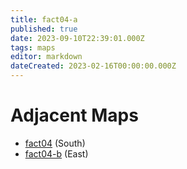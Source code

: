 ```yaml
---
title: fact04-a
published: true
date: 2023-09-10T22:39:01.000Z
tags: maps
editor: markdown
dateCreated: 2023-02-16T00:00:00.000Z
---
```



# Adjacent Maps
 * [fact04](/maps/fact04) (South)
 * [fact04-b](/maps/fact04-b) (East)
